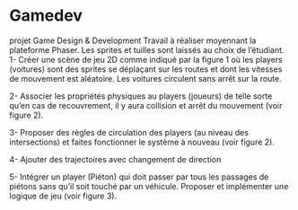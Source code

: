 # Gamedev
projet Game Design &amp; Development
Travail à réaliser moyennant la plateforme Phaser. Les sprites et tuilles sont laissés au
choix de l’étudiant.
1- Créer une scène de jeu 2D comme indiqué par la figure 1 où les players (voitures) sont des sprites se déplaçant sur les routes et dont les vitesses de mouvement est aléatoire. Les voitures circulent sans arrêt sur la route.


2- Associer les propriétés physiques au players (joueurs) de telle sorte qu’en cas de
recouvrement, il y aura collision et arrêt du mouvement (voir figure 2).


3- Proposer des règles de circulation des players (au niveau des intersections) et faites fonctionner le système à nouveau (voir figure 2).


4- Ajouter des trajectoires avec changement de direction


5- Intégrer un player (Piéton) qui doit passer par tous les passages de piétons sans qu’il soit touché par un véhicule. Proposer et implémenter une logique de jeu (voir figure 3).
